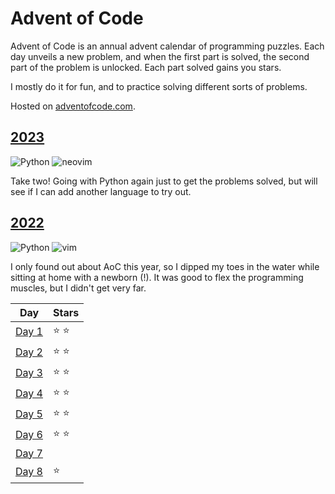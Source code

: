 # Advent of Code 

Advent of Code is an annual advent calendar of programming puzzles. Each day unveils a new problem, and when the first part is solved, the second part of the problem is unlocked. Each part solved gains you stars. 

I mostly do it for fun, and to practice solving different sorts of problems. 

Hosted on [adventofcode.com](https://adventofcode.com/). 

## [2023](/2023) 

![Python](https://img.shields.io/badge/Python-3776AB?style=for-the-badge&logo=python&logoColor=white)
![neovim](https://img.shields.io/badge/NeoVim-%2357A143.svg?&style=for-the-badge&logo=neovim&logoColor=white)

Take two! Going with Python again just to get the problems solved, but will see if I can add another language to try out. 

## [2022](https://adventofcode.com/2022/) 

![Python](https://img.shields.io/badge/Python-3776AB?style=for-the-badge&logo=python&logoColor=white)
![vim](https://img.shields.io/badge/VIM-%2311AB00.svg?&style=for-the-badge&logo=vim&logoColor=white)

I only found out about AoC this year, so I dipped my toes in the water while sitting at home with a newborn (!). It was good to flex the programming muscles, but I didn't get very far. 

| Day | Stars  |
|-------|---|
| [Day 1](https://adventofcode.com/2022/day/1) | ⭐ ⭐  | 
| [Day 2](https://adventofcode.com/2022/day/2) | ⭐ ⭐  | 
| [Day 3](https://adventofcode.com/2022/day/3) | ⭐ ⭐  | 
| [Day 4](https://adventofcode.com/2022/day/4) | ⭐ ⭐  | 
| [Day 5](https://adventofcode.com/2022/day/5) | ⭐ ⭐  | 
| [Day 6](https://adventofcode.com/2022/day/6) | ⭐ ⭐  | 
| [Day 7](https://adventofcode.com/2022/day/7) |   | 
| [Day 8](https://adventofcode.com/2022/day/8) | ⭐ | 

